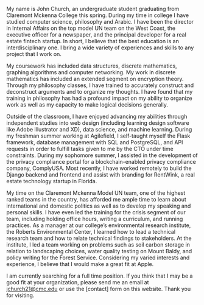 My name is John Church, an undergraduate student graduating from Claremont Mckenna College this spring. During my time in college I have studied computer science, philosophy and Arabic. I have been the 
director in Internal Affairs on the top model UN team on the West Coast, the executive officer for a newspaper, and the principal developer for a real estate fintech startup. In short, I believe that the best education is an interdisciplinary one. I bring a wide variety of experiences and skills to any project that I work on. 

My coursework has included data structures, discrete mathematics, graphing algorithms and computer networking. My work in discrete mathematics has included an extended segment on encryption theory. Through my philosophy classes, I have trained to accurately construct and deconstruct arguments and to organize my thoughts. I have found that my training in philosophy has had a profound impact on my ability to organize work as well as my capacity to make logical decisions generally.

Outside of the classroom, I have enjoyed advancing my abilities through independent studies into web design (including learning design software like Adobe Illustrator and XD), data science, and machine learning. During my freshman summer working at Agilefield, I self-taught myself the Flask framework, database management with SQL and PostgreSQL, and API requests in order to fulfill tasks given to me by the CTO under time constraints.  During my sophomore summer, I assisted in the development of the privacy compliance portal for a blockchain-enabled privacy compliance company, ComplyUSA. Most recently, I have worked remotely to build the Django backend and frontend and assist with branding for RentWink, a real estate technology startup in Florida.

My time on the Claremont Mckenna Model UN team, one of the highest ranked teams in the country, has afforded me ample time to learn about international and domestic politics as well as to develop my speaking and personal skills. I have even led the training for the crisis segment of our team, including holding office hours, writing a curriculum, and running practices. As a manager at our college’s environmental research institute, the Roberts Environmental Center, I learned how to lead a technical research team and how to relate technical findings to stakeholders. At the institute, I led a team working on problems such as soil carbon storage in relation to landscaping choices, water quality testing on Mount Baldy, and policy writing for the Forest Service. Considering my varied interests and experience, I believe that I would make a great fit at Apple. 

I am currently searching for a full time position. If you think that I may be a good fit at your organization, please send me an email at [jchurch21@cmc.edu]() or use the [contact] form on this website. Thank you for visiting. 